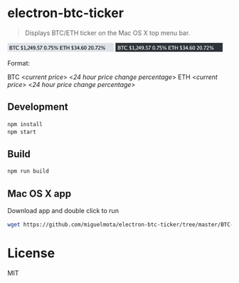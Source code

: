 # electron-btc-ticker

> Displays BTC/ETH ticker on the Mac OS X top menu bar.

<img src="./screenshot.png" height="20" />
<img src="./screenshot_dark.png" height="20" />

Format:

BTC <*current price*> <*24 hour price change percentage*> ETH <*current price*> <*24 hour price change percentage*>

## Development

```bash
npm install
npm start
```

## Build

```bash
npm run build
```

## Mac OS X app

Download app and double click to run

```bash
wget https://github.com/miguelmota/electron-btc-ticker/tree/master/BTC-ETH%20Ticker-darwin-x64/BTC-ETH%20Ticker.app
```

# License

MIT

